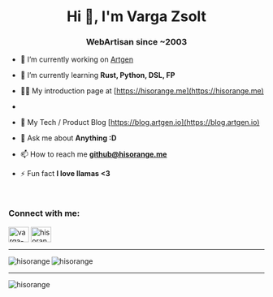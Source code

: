 <h1 align="center">Hi 👋, I'm Varga Zsolt</h1>
<h3 align="center">WebArtisan since ~2003</h3>


- 🔭 I’m currently working on [Artgen](https://github.com/artgenio/core)

- 🌱 I’m currently learning **Rust, Python, DSL, FP**

- 👨‍💻 My introduction page at [https://hisorange.me](https://hisorange.me)
- 
- 📝 My Tech / Product Blog [https://blog.artgen.io](https://blog.artgen.io)

- 💬 Ask me about **Anything :D**

- 📫 How to reach me **github@hisorange.me**

- ⚡ Fun fact **I love llamas <3**

<br />
<p align="left">
<h3 align="left">Connect with me:</h3>
<a href="https://linkedin.com/in/varga-zsolt" target="blank"><img align="center" src="https://cdn.jsdelivr.net/npm/simple-icons@3.0.1/icons/linkedin.svg" alt="varga-zsolt" height="30" width="40" /></a>
<a href="https://medium.com/hisorange" target="blank"><img align="center" src="https://cdn.jsdelivr.net/npm/simple-icons@3.0.1/icons/medium.svg" alt="hisorange" height="30" width="40" /></a>
</p>
<hr />
<p><img align="left" src="https://github-readme-stats.vercel.app/api/top-langs/?username=hisorange&layout=compact&count_private=true&langs_count=10" alt="hisorange" /> <img align="center" src="https://github-readme-stats.vercel.app/api?username=hisorange&count_private=true&show_icons=true" alt="hisorange" /></p>

<hr />
<p align="left"> <img src="https://komarev.com/ghpvc/?username=hisorange" alt="hisorange" /> </p>
